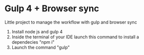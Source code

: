 # Gulp 4 + Browser sync

Little project to manage the workflow with gulp and browser sync

1. Install node js and gulp 4
2. Inside the terminal of your IDE launch this command to install a dependecies "npm i"
3. Launch the command "gulp"
